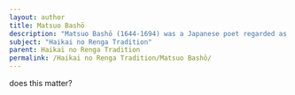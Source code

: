 ```yaml
---
layout: author
title: Matsuo Bashō
description: "Matsuo Bashō (1644-1694) was a Japanese poet regarded as the master of haiku and an important figure in the Haikai no Renga tradition. His works are characterized by their simplicity and profound observation of nature."
subject: "Haikai no Renga Tradition"
parent: Haikai no Renga Tradition
permalink: /Haikai no Renga Tradition/Matsuo Bashō/
---
```


does this matter?
